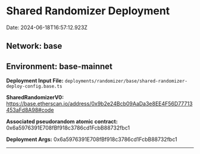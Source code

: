 
# Shared Randomizer Deployment

Date: 2024-06-18T16:57:12.923Z

## **Network:** base

## **Environment:** base-mainnet

**Deployment Input File:** `deployments/randomizer/base/shared-randomizer-deploy-config.base.ts`

**SharedRandomizerV0:** https://base.etherscan.io/address/0x9b2e24Bcb09AaDa3e8EE4F56D77713453aFd8A98#code

**Associated pseudorandom atomic contract:** 0x6a5976391E708fBf918c3786cd1FcbB88732fbc1

**Deployment Args:** 0x6a5976391E708fBf918c3786cd1FcbB88732fbc1

---

